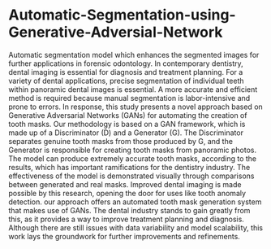 # Automatic-Segmentation-using-Generative-Adversial-Network
Automatic segmentation model which enhances the segmented images for further applications in forensic odontology. In contemporary dentistry, dental imaging is essential for diagnosis and treatment planning. For a variety of dental applications, precise segmentation of individual teeth within panoramic dental images is essential. A more accurate and efficient method is required because manual segmentation is labor-intensive and prone to errors. In response, this study presents a novel approach based on Generative Adversarial Networks (GANs) for automating the creation of tooth masks. Our methodology is based on a GAN framework, which is made up of a Discriminator (D) and a Generator (G). The Discriminator separates genuine tooth masks from those produced by G, and the Generator is responsible for creating tooth masks from panoramic photos. The model can produce extremely accurate tooth masks, according to the results, which has important ramifications for the dentistry industry. The effectiveness of the model is demonstrated visually through comparisons between generated and real masks. Improved dental imaging is made possible by this research, opening the door for uses like tooth anomaly detection. our approach offers an automated tooth mask generation system that makes use of GANs. The dental industry stands to gain greatly from this, as it provides a way to improve treatment planning and diagnosis. Although there are still issues with data variability and model scalability, this work lays the groundwork for further improvements and refinements.
